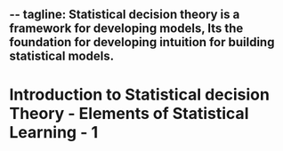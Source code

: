 --
tagline: Statistical decision theory is a framework for developing models, Its the foundation for developing intuition for building statistical models.
--
# Introduction to Statistical decision Theory - Elements of Statistical Learning - 1
